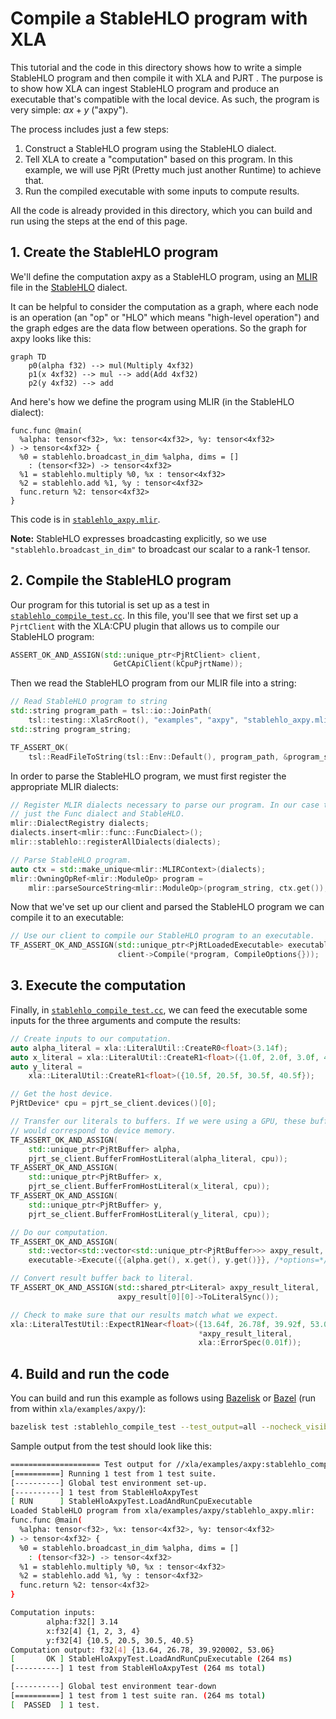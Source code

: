 # Compile a StableHLO program with XLA

This tutorial and the code in this directory shows how to write a simple
StableHLO program and then compile it with XLA and PJRT . The purpose is to
show how XLA can ingest StableHLO program and produce an executable
that's compatible with the local device. As such, the program is very
simple: $\alpha x+y$ ("axpy").

The process includes just a few steps:

1.  Construct a StableHLO program using the StableHLO dialect.
2.  Tell XLA to create a "computation" based on this program. In this example,
    we will use PjRt (Pretty much just another Runtime) to achieve that.
3.  Run the compiled executable with some inputs to compute results.

All the code is already provided in this directory, which you can build and
run using the steps at the end of this page.

## 1. Create the StableHLO program

We'll define the computation axpy as a StableHLO program, using an
[MLIR](https://mlir.llvm.org/) file in the
[StableHLO](https://github.com/openxla/stablehlo) dialect.

It can be helpful to consider the computation as a graph, where each node is an
operation (an "op" or "HLO" which means "high-level operation") and the graph
edges are the data flow between operations. So the graph for axpy looks like
this:

```mermaid
graph TD
    p0(alpha f32) --> mul(Multiply 4xf32)
    p1(x 4xf32) --> mul --> add(Add 4xf32)
    p2(y 4xf32) --> add
```

And here's how we define the program using MLIR (in the StableHLO dialect):

```mlir
func.func @main(
  %alpha: tensor<f32>, %x: tensor<4xf32>, %y: tensor<4xf32>
) -> tensor<4xf32> {
  %0 = stablehlo.broadcast_in_dim %alpha, dims = []
    : (tensor<f32>) -> tensor<4xf32>
  %1 = stablehlo.multiply %0, %x : tensor<4xf32>
  %2 = stablehlo.add %1, %y : tensor<4xf32>
  func.return %2: tensor<4xf32>
}
```

This code is in [`stablehlo_axpy.mlir`](stablehlo_axpy.mlir).

**Note:** StableHLO expresses broadcasting explicitly, so we use
`"stablehlo.broadcast_in_dim"` to broadcast our scalar to a rank-1 tensor.

## 2. Compile the StableHLO program

Our program for this tutorial is set up as a test in
[`stablehlo_compile_test.cc`](stablehlo_compile_test.cc). In this file,
you'll see that we first set up a `PjrtClient` with the XLA:CPU plugin that
allows us to compile our StableHLO program:

```c++
ASSERT_OK_AND_ASSIGN(std::unique_ptr<PjRtClient> client,
                       GetCApiClient(kCpuPjrtName));
```

Then we read the StableHLO program from our MLIR file into a string:

```c++
// Read StableHLO program to string
std::string program_path = tsl::io::JoinPath(
    tsl::testing::XlaSrcRoot(), "examples", "axpy", "stablehlo_axpy.mlir");
std::string program_string;

TF_ASSERT_OK(
    tsl::ReadFileToString(tsl::Env::Default(), program_path, &program_string));
```

In order to parse the StableHLO program, we must first register the appropriate
MLIR dialects:

```c++
// Register MLIR dialects necessary to parse our program. In our case this is
// just the Func dialect and StableHLO.
mlir::DialectRegistry dialects;
dialects.insert<mlir::func::FuncDialect>();
mlir::stablehlo::registerAllDialects(dialects);

// Parse StableHLO program.
auto ctx = std::make_unique<mlir::MLIRContext>(dialects);
mlir::OwningOpRef<mlir::ModuleOp> program =
    mlir::parseSourceString<mlir::ModuleOp>(program_string, ctx.get());
```

Now that we've set up our client and parsed the StableHLO program we can
compile it to an executable:

```c++
// Use our client to compile our StableHLO program to an executable.
TF_ASSERT_OK_AND_ASSIGN(std::unique_ptr<PjRtLoadedExecutable> executable,
                        client->Compile(*program, CompileOptions{}));
```

## 3. Execute the computation

Finally, in [`stablehlo_compile_test.cc`](stablehlo_compile_test.cc),
we can feed the executable some inputs for the three arguments and
compute the results:

```c++
// Create inputs to our computation.
auto alpha_literal = xla::LiteralUtil::CreateR0<float>(3.14f);
auto x_literal = xla::LiteralUtil::CreateR1<float>({1.0f, 2.0f, 3.0f, 4.0f});
auto y_literal =
    xla::LiteralUtil::CreateR1<float>({10.5f, 20.5f, 30.5f, 40.5f});

// Get the host device.
PjRtDevice* cpu = pjrt_se_client.devices()[0];

// Transfer our literals to buffers. If we were using a GPU, these buffers
// would correspond to device memory.
TF_ASSERT_OK_AND_ASSIGN(
    std::unique_ptr<PjRtBuffer> alpha,
    pjrt_se_client.BufferFromHostLiteral(alpha_literal, cpu));
TF_ASSERT_OK_AND_ASSIGN(
    std::unique_ptr<PjRtBuffer> x,
    pjrt_se_client.BufferFromHostLiteral(x_literal, cpu));
TF_ASSERT_OK_AND_ASSIGN(
    std::unique_ptr<PjRtBuffer> y,
    pjrt_se_client.BufferFromHostLiteral(y_literal, cpu));

// Do our computation.
TF_ASSERT_OK_AND_ASSIGN(
    std::vector<std::vector<std::unique_ptr<PjRtBuffer>>> axpy_result,
    executable->Execute({{alpha.get(), x.get(), y.get()}}, /*options=*/{}));

// Convert result buffer back to literal.
TF_ASSERT_OK_AND_ASSIGN(std::shared_ptr<Literal> axpy_result_literal,
                        axpy_result[0][0]->ToLiteralSync());

// Check to make sure that our results match what we expect.
xla::LiteralTestUtil::ExpectR1Near<float>({13.64f, 26.78f, 39.92f, 53.06f},
                                          *axpy_result_literal,
                                          xla::ErrorSpec(0.01f));
```

## 4. Build and run the code

You can build and run this example as follows using
[Bazelisk](https://github.com/bazelbuild/bazelisk#readme) or
[Bazel](https://bazel.build/) (run from within `xla/examples/axpy/`):

```sh
bazelisk test :stablehlo_compile_test --test_output=all --nocheck_visibility
```

Sample output from the test should look like this:

```sh
==================== Test output for //xla/examples/axpy:stablehlo_compile_test:
[==========] Running 1 test from 1 test suite.
[----------] Global test environment set-up.
[----------] 1 test from StableHloAxpyTest
[ RUN      ] StableHloAxpyTest.LoadAndRunCpuExecutable
Loaded StableHLO program from xla/examples/axpy/stablehlo_axpy.mlir:
func.func @main(
  %alpha: tensor<f32>, %x: tensor<4xf32>, %y: tensor<4xf32>
) -> tensor<4xf32> {
  %0 = stablehlo.broadcast_in_dim %alpha, dims = []
    : (tensor<f32>) -> tensor<4xf32>
  %1 = stablehlo.multiply %0, %x : tensor<4xf32>
  %2 = stablehlo.add %1, %y : tensor<4xf32>
  func.return %2: tensor<4xf32>
}

Computation inputs:
        alpha:f32[] 3.14
        x:f32[4] {1, 2, 3, 4}
        y:f32[4] {10.5, 20.5, 30.5, 40.5}
Computation output: f32[4] {13.64, 26.78, 39.920002, 53.06}
[       OK ] StableHloAxpyTest.LoadAndRunCpuExecutable (264 ms)
[----------] 1 test from StableHloAxpyTest (264 ms total)

[----------] Global test environment tear-down
[==========] 1 test from 1 test suite ran. (264 ms total)
[  PASSED  ] 1 test.
```
